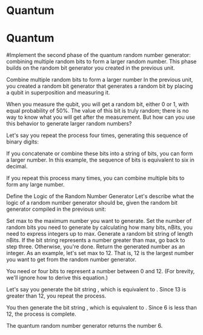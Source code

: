 # Quantum
# Quantum
#Implement the second phase of the quantum random number generator: combining multiple random bits to form a larger random number. This phase builds on the random bit generator you created in the previous unit.

Combine multiple random bits to form a larger number
In the previous unit, you created a random bit generator that generates a random bit by placing a qubit in superposition and measuring it.

When you measure the qubit, you will get a random bit, either 0 or 1, with equal probability of 50%. The value of this bit is truly random; there is no way to know what you will get after the measurement. But how can you use this behavior to generate larger random numbers?

Let's say you repeat the process four times, generating this sequence of binary digits:

If you concatenate or combine these bits into a string of bits, you can form a larger number. In this example, the sequence of bits
is equivalent to six in decimal.

If you repeat this process many times, you can combine multiple bits to form any large number.

Define the Logic of the Random Number Generator
Let's describe what the logic of a random number generator should be, given the random bit generator compiled in the previous unit:

Set max to the maximum number you want to generate.
Set the number of random bits you need to generate by calculating how many bits, nBits, you need to express integers up to max.
Generate a random bit string of length nBits.
If the bit string represents a number greater than max, go back to step three.
Otherwise, you're done. Return the generated number as an integer.
As an example, let's set max to 12. That is, 12 is the largest number you want to get from the random number generator.

You need
or four bits to represent a number between 0 and 12. (For brevity, we'll ignore how to derive this equation.)

Let's say you generate the bit string
, which is equivalent to
. Since 13 is greater than 12, you repeat the process.

You then generate the bit string
, which is equivalent to
. Since 6 is less than 12, the process is complete.

The quantum random number generator returns the number 6.
